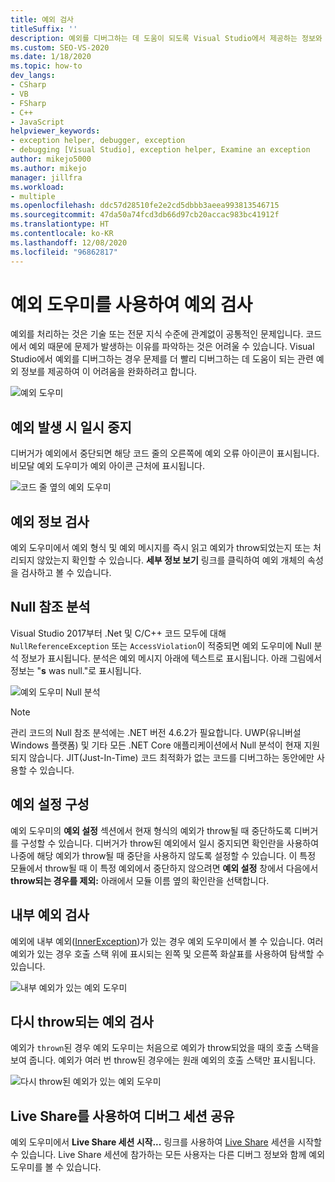 ```yaml
---
title: 예외 검사
titleSuffix: ''
description: 예외를 디버그하는 데 도움이 되도록 Visual Studio에서 제공하는 정보와 예외에서 중단을 사용하지 않도록 선택적으로 설정하는 방법에 대해 알아봅니다.
ms.custom: SEO-VS-2020
ms.date: 1/18/2020
ms.topic: how-to
dev_langs:
- CSharp
- VB
- FSharp
- C++
- JavaScript
helpviewer_keywords:
- exception helper, debugger, exception
- debugging [Visual Studio], exception helper, Examine an exception
author: mikejo5000
ms.author: mikejo
manager: jillfra
ms.workload:
- multiple
ms.openlocfilehash: ddc57d28510fe2e2cd5dbbb3aeea993813546715
ms.sourcegitcommit: 47da50a74fcd3db66d97cb20accac983bc41912f
ms.translationtype: HT
ms.contentlocale: ko-KR
ms.lasthandoff: 12/08/2020
ms.locfileid: "96862817"
---
```

# <a name="inspect-an-exception-using-the-exception-helper"></a>예외 도우미를 사용하여 예외 검사 

예외를 처리하는 것은 기술 또는 전문 지식 수준에 관계없이 공통적인 문제입니다. 코드에서 예외 때문에 문제가 발생하는 이유를 파악하는 것은 어려울 수 있습니다. Visual Studio에서 예외를 디버그하는 경우 문제를 더 빨리 디버그하는 데 도움이 되는 관련 예외 정보를 제공하여 이 어려움을 완화하려고 합니다.

![예외 도우미](media/debugger-exception-helper-default.png)

## <a name="pause-on-the-exception"></a>예외 발생 시 일시 중지
디버거가 예외에서 중단되면 해당 코드 줄의 오른쪽에 예외 오류 아이콘이 표시됩니다. 비모달 예외 도우미가 예외 아이콘 근처에 표시됩니다.

![코드 줄 옆의 예외 도우미](media/debugger-exception-helper-locerror.png)

## <a name="inspect-exception-info"></a>예외 정보 검사
예외 도우미에서 예외 형식 및 예외 메시지를 즉시 읽고 예외가 throw되었는지 또는 처리되지 않았는지 확인할 수 있습니다. **세부 정보 보기** 링크를 클릭하여 예외 개체의 속성을 검사하고 볼 수 있습니다.

## <a name="analyze-null-references"></a>Null 참조 분석
Visual Studio 2017부터 .Net 및 C/C++ 코드 모두에 대해 `NullReferenceException` 또는 `AccessViolation`이 적중되면 예외 도우미에 Null 분석 정보가 표시됩니다. 분석은 예외 메시지 아래에 텍스트로 표시됩니다. 아래 그림에서 정보는 "**s** was null."로 표시됩니다.

![예외 도우미 Null 분석](media/debugger-exception-helper-default.png)


> [!NOTE]
> 관리 코드의 Null 참조 분석에는 .NET 버전 4.6.2가 필요합니다. UWP(유니버설 Windows 플랫폼) 및 기타 모든 .NET Core 애플리케이션에서 Null 분석이 현재 지원되지 않습니다. JIT(Just-In-Time) 코드 최적화가 없는 코드를 디버그하는 동안에만 사용할 수 있습니다.

## <a name="configure-exception-settings"></a>예외 설정 구성 
예외 도우미의 **예외 설정** 섹션에서 현재 형식의 예외가 throw될 때 중단하도록 디버거를 구성할 수 있습니다. 디버거가 throw된 예외에서 일시 중지되면 확인란을 사용하여 나중에 해당 예외가 throw될 때 중단을 사용하지 않도록 설정할 수 있습니다. 이 특정 모듈에서 throw될 때 이 특정 예외에서 중단하지 않으려면 **예외 설정** 창에서 다음에서 **throw되는 경우를 제외:** 아래에서 모듈 이름 옆의 확인란을 선택합니다. 

## <a name="inspect-inner-exceptions"></a>내부 예외 검사 
예외에 내부 예외([InnerException](/dotnet/api/system.exception.innerexception))가 있는 경우 예외 도우미에서 볼 수 있습니다. 여러 예외가 있는 경우 호출 스택 위에 표시되는 왼쪽 및 오른쪽 화살표를 사용하여 탐색할 수 있습니다.

![내부 예외가 있는 예외 도우미](media/debugger-exception-helper-innerexception.png)

## <a name="inspect-rethrown-exceptions"></a>다시 throw되는 예외 검사
예외가 `thrown`된 경우 예외 도우미는 처음으로 예외가 throw되었을 때의 호출 스택을 보여 줍니다. 예외가 여러 번 throw된 경우에는 원래 예외의 호출 스택만 표시됩니다.

![다시 throw된 예외가 있는 예외 도우미](media/debugger-exception-helper-innerexception.png)

## <a name="share-a-debug-session-with-live-share"></a>Live Share를 사용하여 디버그 세션 공유
예외 도우미에서 **Live Share 세션 시작...** 링크를 사용하여 [Live Share](/visualstudio/liveshare/) 세션을 시작할 수 있습니다. Live Share 세션에 참가하는 모든 사용자는 다른 디버그 정보와 함께 예외 도우미를 볼 수 있습니다.